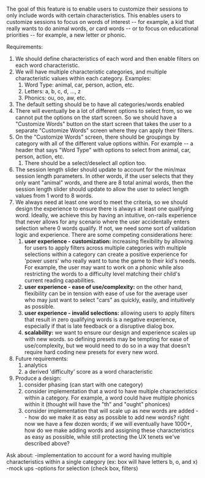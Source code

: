 The goal of this feature is to enable users to customize their sessions to only include words with certain characteristics. This enables users to customize sessions to focus on words of interest -- for example, a kid that really wants to do animal words, or card words -- or to focus on educational priorities -- for example, a new letter or phonic.

Requirements:
1. We should define characteristics of each word and then enable filters on each word characteristic.
2. We will have multiple characteristic categories, and multiple characteristic values within each category. Examples:
	1. Word Type: animal, car, person, action, etc.
	2. Letters: a, b, c, d, ..., z
	3. Phonics:  ou, oo, aw, etc.
3. The default setting should be to have all categories/words enabled
4. There will eventually be a lot of different options to select from, so we cannot put the options on the start screen. So we should have a "Customize Words" button on the start screen that takes the user to a separate "Customize Words" screen where they can apply their filters.
5. On the "Customize Words" screen, there should be groupings by category with all of the different value options within. For example -- a header that says "Word Type" with options to select from animal, car, person, action, etc. 
	1. There should be a select/deselect all option too. 
6. The session length slider should update to account for the min/max session length parameters. In other words, if the user selects that they only want "animal" words, and there are 8 total animal words, then the session length slider should update to allow the user to select length values from 1 word to 8 words.
7. We always need at least one word to meet the criteria, so we should design the experience to ensure there is always at least one qualifying word. Ideally, we achieve this by having an intuitive, on-rails experience that never allows for any scenario where the user accidentally enters selection where 0 words qualify. If not, we need some sort of validation logic and experience. There are some competing considerations here:
	1. **user experience - customization:** increasing flexibility by allowing for users to apply filters across multiple categories with multiple selections within a category can create a positive experience for 'power users' who really want to tune the game to their kid's needs. For example, the user may want to work on a phonic while also restricting the words to a difficulty level matching their child's current reading capabilities.
	2. **user experience - ease of use/complexity:** on the other hand, flexibility can be in tension with ease of use for the average user who may just want to select "cars" as quickly, easily, and intuitively as possible. 
	3. **user experience - invalid selections:** allowing users to apply filters that result in zero qualifying words is a negative experience, especially if that is late feedback or a disruptive dialog box. 
	4. **scalability:** we want to ensure our design and experience scales up with new words. so defining presets may be tempting for ease of use/complexity, but we would need to do so in a way that doesn't require hard coding new presets for every new word. 
8. Future requirements:
	1. analytics
	2. a derived 'difficulty' score as a word characteristic
9. Produce a design:
	1. consider phasing (can start with one category)
	2. consider implementation that a word to have multiple characteristics within a category. For example, a word could have multiple phonics within it (thought will have the "th" and "ought" phonices)
	3. consider implementation that will scale up as new words are added -- how do we make it as easy as possible to add new words? right now we have a few dozen words; if we will eventually have 1000+, how do we make adding words and assigning these characteristics as easy as possible, while still protecting the UX tenets we've described above?


Ask about:
-implementation to account for a word having multiple characteristics within a single category (ex: box will have letters b, o, and x)
-mock ups
-options for selection (check box, filters)